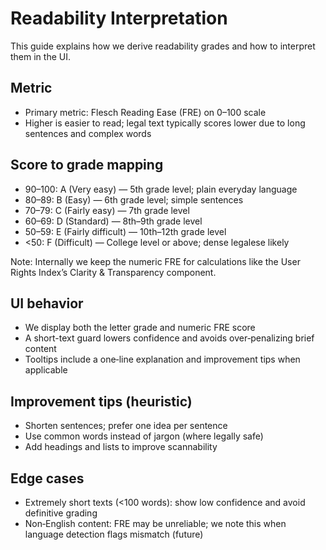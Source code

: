 # Readability Interpretation

This guide explains how we derive readability grades and how to interpret them in the UI.

## Metric

- Primary metric: Flesch Reading Ease (FRE) on 0–100 scale
- Higher is easier to read; legal text typically scores lower due to long sentences and complex words

## Score to grade mapping

- 90–100: A (Very easy) — 5th grade level; plain everyday language
- 80–89: B (Easy) — 6th grade level; simple sentences
- 70–79: C (Fairly easy) — 7th grade level
- 60–69: D (Standard) — 8th–9th grade level
- 50–59: E (Fairly difficult) — 10th–12th grade level
- <50: F (Difficult) — College level or above; dense legalese likely

Note: Internally we keep the numeric FRE for calculations like the User Rights Index’s Clarity & Transparency component.

## UI behavior

- We display both the letter grade and numeric FRE score
- A short-text guard lowers confidence and avoids over‑penalizing brief content
- Tooltips include a one‑line explanation and improvement tips when applicable

## Improvement tips (heuristic)

- Shorten sentences; prefer one idea per sentence
- Use common words instead of jargon (where legally safe)
- Add headings and lists to improve scannability

## Edge cases

- Extremely short texts (<100 words): show low confidence and avoid definitive grading
- Non‑English content: FRE may be unreliable; we note this when language detection flags mismatch (future)
